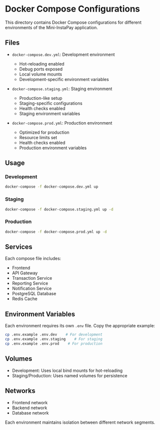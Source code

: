 # Docker Compose Configurations

This directory contains Docker Compose configurations for different environments of the Mini-InstaPay application.

## Files

- `docker-compose.dev.yml`: Development environment

  - Hot-reloading enabled
  - Debug ports exposed
  - Local volume mounts
  - Development-specific environment variables

- `docker-compose.staging.yml`: Staging environment

  - Production-like setup
  - Staging-specific configurations
  - Health checks enabled
  - Staging environment variables

- `docker-compose.prod.yml`: Production environment
  - Optimized for production
  - Resource limits set
  - Health checks enabled
  - Production environment variables

## Usage

### Development

```bash
docker-compose -f docker-compose.dev.yml up
```

### Staging

```bash
docker-compose -f docker-compose.staging.yml up -d
```

### Production

```bash
docker-compose -f docker-compose.prod.yml up -d
```

## Services

Each compose file includes:

- Frontend
- API Gateway
- Transaction Service
- Reporting Service
- Notification Service
- PostgreSQL Database
- Redis Cache

## Environment Variables

Each environment requires its own `.env` file. Copy the appropriate example:

```bash
cp .env.example .env.dev    # For development
cp .env.example .env.staging    # For staging
cp .env.example .env.prod    # For production
```

## Volumes

- Development: Uses local bind mounts for hot-reloading
- Staging/Production: Uses named volumes for persistence

## Networks

- Frontend network
- Backend network
- Database network

Each environment maintains isolation between different network segments.
